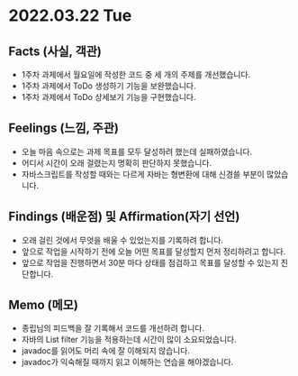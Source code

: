 # 2022.03.22 Tue

## Facts (사실, 객관)

- 1주차 과제에서 월요일에 작성한 코드 중 세 개의 주제를 개선했습니다.
- 1주차 과제에서 ToDo 생성하기 기능을 보완했습니다.
- 1주차 과제에서 ToDo 상세보기 기능을 구현했습니다.

## Feelings (느낌, 주관)

- 오늘 마음 속으로는 과제 목표를 모두 달성하려 했는데 실패하였습니다.
- 어디서 시간이 오래 걸렸는지 명확히 판단하지 못했습니다.
- 자바스크립트를 작성할 때와는 다르게 자바는 형변환에 대해 신경쓸 부분이 많았습니다.

## Findings (배운점) 및 Affirmation(자기 선언)

- 오래 걸린 것에서 무엇을 배울 수 있었는지를 기록하려 합니다.
- 앞으로 작업을 시작하기 전에 오늘 어떤 목표를 달성할지 먼저 정리하려고 합니다.
- 앞으로 작업을 진행하면서 30분 마다 상태를 점검하고 목표를 달성할 수 있는지 진단합니다.

## Memo (메모)

- 종립님의 피드백을 잘 기록해서 코드를 개선하려 합니다.
- 자바의 List filter 기능을 적용하는데 시간이 많이 소요되었습니다.
- javadoc를 읽어도 머리 속에 잘 이해되지 않습니다.
- javadoc가 익숙해질 때까지 읽고 이해하는 연습을 해야겠습니다.
